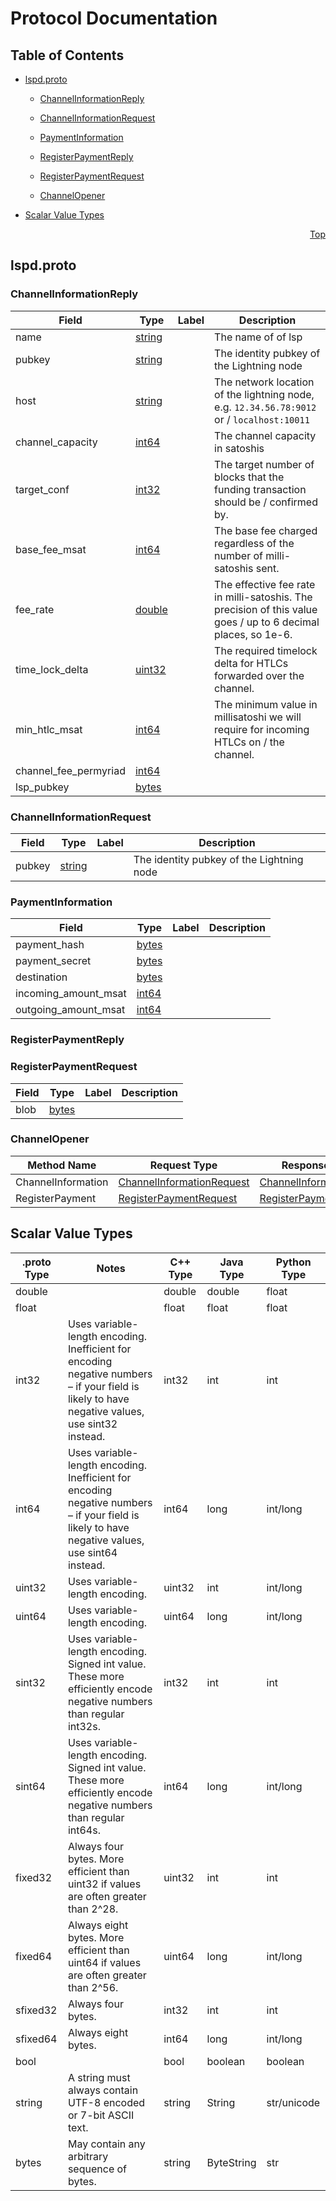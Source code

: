 # Protocol Documentation
<a name="top"></a>

## Table of Contents

- [lspd.proto](#lspd.proto)
    - [ChannelInformationReply](#lspd.ChannelInformationReply)
    - [ChannelInformationRequest](#lspd.ChannelInformationRequest)
    - [PaymentInformation](#lspd.PaymentInformation)
    - [RegisterPaymentReply](#lspd.RegisterPaymentReply)
    - [RegisterPaymentRequest](#lspd.RegisterPaymentRequest)
  
  
  
    - [ChannelOpener](#lspd.ChannelOpener)
  

- [Scalar Value Types](#scalar-value-types)



<a name="lspd.proto"></a>
<p align="right"><a href="#top">Top</a></p>

## lspd.proto



<a name="lspd.ChannelInformationReply"></a>

### ChannelInformationReply



| Field | Type | Label | Description |
| ----- | ---- | ----- | ----------- |
| name | [string](#string) |  | The name of of lsp |
| pubkey | [string](#string) |  | The identity pubkey of the Lightning node |
| host | [string](#string) |  | The network location of the lightning node, e.g. `12.34.56.78:9012` or / `localhost:10011` |
| channel_capacity | [int64](#int64) |  | The channel capacity in satoshis |
| target_conf | [int32](#int32) |  | The target number of blocks that the funding transaction should be / confirmed by. |
| base_fee_msat | [int64](#int64) |  | The base fee charged regardless of the number of milli-satoshis sent. |
| fee_rate | [double](#double) |  | The effective fee rate in milli-satoshis. The precision of this value goes / up to 6 decimal places, so 1e-6. |
| time_lock_delta | [uint32](#uint32) |  | The required timelock delta for HTLCs forwarded over the channel. |
| min_htlc_msat | [int64](#int64) |  | The minimum value in millisatoshi we will require for incoming HTLCs on / the channel. |
| channel_fee_permyriad | [int64](#int64) |  |  |
| lsp_pubkey | [bytes](#bytes) |  |  |






<a name="lspd.ChannelInformationRequest"></a>

### ChannelInformationRequest



| Field | Type | Label | Description |
| ----- | ---- | ----- | ----------- |
| pubkey | [string](#string) |  | The identity pubkey of the Lightning node |







<a name="lspd.PaymentInformation"></a>

### PaymentInformation



| Field | Type | Label | Description |
| ----- | ---- | ----- | ----------- |
| payment_hash | [bytes](#bytes) |  |  |
| payment_secret | [bytes](#bytes) |  |  |
| destination | [bytes](#bytes) |  |  |
| incoming_amount_msat | [int64](#int64) |  |  |
| outgoing_amount_msat | [int64](#int64) |  |  |






<a name="lspd.RegisterPaymentReply"></a>

### RegisterPaymentReply







<a name="lspd.RegisterPaymentRequest"></a>

### RegisterPaymentRequest



| Field | Type | Label | Description |
| ----- | ---- | ----- | ----------- |
| blob | [bytes](#bytes) |  |  |





 

 

 


<a name="lspd.ChannelOpener"></a>

### ChannelOpener


| Method Name | Request Type | Response Type | Description |
| ----------- | ------------ | ------------- | ------------|
| ChannelInformation | [ChannelInformationRequest](#lspd.ChannelInformationRequest) | [ChannelInformationReply](#lspd.ChannelInformationReply) |  |
| RegisterPayment | [RegisterPaymentRequest](#lspd.RegisterPaymentRequest) | [RegisterPaymentReply](#lspd.RegisterPaymentReply) |  |

 



## Scalar Value Types

| .proto Type | Notes | C++ Type | Java Type | Python Type |
| ----------- | ----- | -------- | --------- | ----------- |
| <a name="double" /> double |  | double | double | float |
| <a name="float" /> float |  | float | float | float |
| <a name="int32" /> int32 | Uses variable-length encoding. Inefficient for encoding negative numbers – if your field is likely to have negative values, use sint32 instead. | int32 | int | int |
| <a name="int64" /> int64 | Uses variable-length encoding. Inefficient for encoding negative numbers – if your field is likely to have negative values, use sint64 instead. | int64 | long | int/long |
| <a name="uint32" /> uint32 | Uses variable-length encoding. | uint32 | int | int/long |
| <a name="uint64" /> uint64 | Uses variable-length encoding. | uint64 | long | int/long |
| <a name="sint32" /> sint32 | Uses variable-length encoding. Signed int value. These more efficiently encode negative numbers than regular int32s. | int32 | int | int |
| <a name="sint64" /> sint64 | Uses variable-length encoding. Signed int value. These more efficiently encode negative numbers than regular int64s. | int64 | long | int/long |
| <a name="fixed32" /> fixed32 | Always four bytes. More efficient than uint32 if values are often greater than 2^28. | uint32 | int | int |
| <a name="fixed64" /> fixed64 | Always eight bytes. More efficient than uint64 if values are often greater than 2^56. | uint64 | long | int/long |
| <a name="sfixed32" /> sfixed32 | Always four bytes. | int32 | int | int |
| <a name="sfixed64" /> sfixed64 | Always eight bytes. | int64 | long | int/long |
| <a name="bool" /> bool |  | bool | boolean | boolean |
| <a name="string" /> string | A string must always contain UTF-8 encoded or 7-bit ASCII text. | string | String | str/unicode |
| <a name="bytes" /> bytes | May contain any arbitrary sequence of bytes. | string | ByteString | str |

